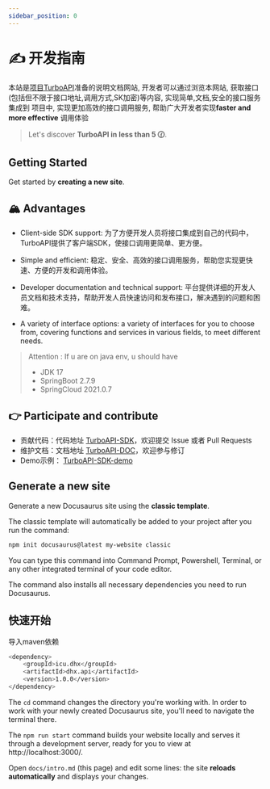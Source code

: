 ```yaml
---
sidebar_position: 0
---
```


# ✍ 开发指南

本站是[项目TurboAPI](https://github/com/TurboAPI)准备的说明文档网站, 开发者可以通过浏览本网站, 获取接口(包括但不限于接口地址,调用方式,SK加密)等内容, 实现简单,文档,安全的接口服务集成到
项目中, 实现更加高效的接口调用服务, 帮助广大开发者实现**faster and more effective** 调用体验

> Let's discover **TurboAPI in less than 5 🕜**.
## Getting Started

Get started by **creating a new site**.

## 🏔️ Advantages
 
- Client-side SDK support: 为了方便开发人员将接口集成到自己的代码中，TurboAPI提供了客户端SDK，使接口调用更简单、更方便。

- Simple and efficient: 稳定、安全、高效的接口调用服务，帮助您实现更快速、方便的开发和调用体验。

- Developer documentation and technical support: 平台提供详细的开发人员文档和技术支持，帮助开发人员快速访问和发布接口，解决遇到的问题和困难。

- A variety of interface options: a variety of interfaces for you to choose from, covering functions and services in various fields, to meet different needs.
> Attention : 
> If u are on java env, u should have 
> - JDK 17
> - SpringBoot 2.7.9
> - SpringCloud 2021.0.7


## 👉 Participate and contribute
- 贡献代码：代码地址 [TurboAPI-SDK](https://github.com/adorabled4/TurboAPI/tree/dev/api-sdk)，欢迎提交 Issue 或者 Pull Requests
- 维护文档：文档地址 [TurboAPI-DOC](https://github.com/adorabled4/TurboAPI/tree/dev/api-doc)，欢迎参与修订 
- Demo示例： [TurboAPI-SDK-demo](https://github.com/adorabled4/TurboAPI/blob/dev/api-sdk/src/main/java/com/dhx/apisdk/HxApiClientConfig.java)


## Generate a new site

Generate a new Docusaurus site using the **classic template**.

The classic template will automatically be added to your project after you run the command:

```bash
npm init docusaurus@latest my-website classic
```

You can type this command into Command Prompt, Powershell, Terminal, or any other integrated terminal of your code editor.

The command also installs all necessary dependencies you need to run Docusaurus.

## 快速开始

导入maven依赖

```bash
<dependency>
    <groupId>icu.dhx</groupId>
    <artifactId>dhx.api</artifactId>
    <version>1.0.0</version>
</dependency>
```

The `cd` command changes the directory you're working with. In order to work with your newly created Docusaurus site, you'll need to navigate the terminal there.

The `npm run start` command builds your website locally and serves it through a development server, ready for you to view at http://localhost:3000/.

Open `docs/intro.md` (this page) and edit some lines: the site **reloads automatically** and displays your changes.
